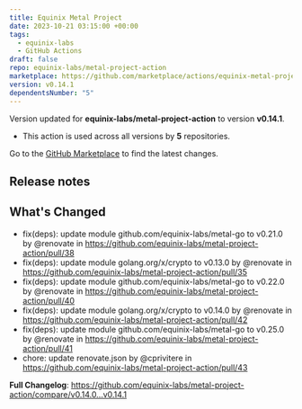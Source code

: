 ```yaml
---
title: Equinix Metal Project
date: 2023-10-21 03:15:00 +00:00
tags:
  - equinix-labs
  - GitHub Actions
draft: false
repo: equinix-labs/metal-project-action
marketplace: https://github.com/marketplace/actions/equinix-metal-project
version: v0.14.1
dependentsNumber: "5"
---
```



Version updated for **equinix-labs/metal-project-action** to version **v0.14.1**.
- This action is used across all versions by **5** repositories.

Go to the [GitHub Marketplace](https://github.com/marketplace/actions/equinix-metal-project) to find the latest changes.

## Release notes

## What's Changed
* fix(deps): update module github.com/equinix-labs/metal-go to v0.21.0 by @renovate in https://github.com/equinix-labs/metal-project-action/pull/38
* fix(deps): update module golang.org/x/crypto to v0.13.0 by @renovate in https://github.com/equinix-labs/metal-project-action/pull/35
* fix(deps): update module github.com/equinix-labs/metal-go to v0.22.0 by @renovate in https://github.com/equinix-labs/metal-project-action/pull/40
* fix(deps): update module golang.org/x/crypto to v0.14.0 by @renovate in https://github.com/equinix-labs/metal-project-action/pull/42
* fix(deps): update module github.com/equinix-labs/metal-go to v0.25.0 by @renovate in https://github.com/equinix-labs/metal-project-action/pull/41
* chore: update renovate.json by @cprivitere in https://github.com/equinix-labs/metal-project-action/pull/43


**Full Changelog**: https://github.com/equinix-labs/metal-project-action/compare/v0.14.0...v0.14.1
